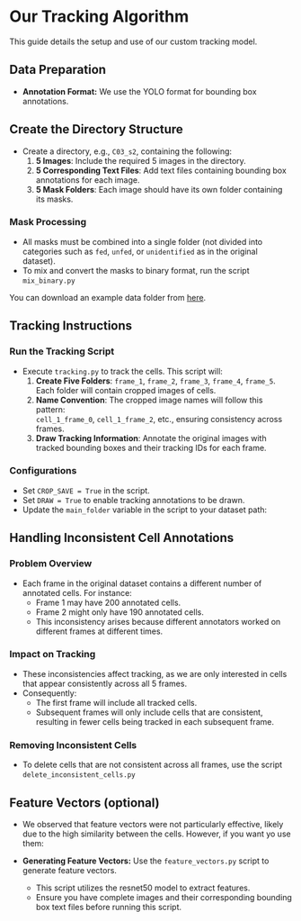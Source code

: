 # Our Tracking Algorithm 

This guide details the setup and use of our custom tracking model.

## Data Preparation
- **Annotation Format:** We use the YOLO format for bounding box annotations.

## Create the Directory Structure
- Create a directory, e.g., `C03_s2`, containing the following:
  1. **5 Images**: Include the required 5 images in the directory.
  2. **5 Corresponding Text Files**: Add text files containing bounding box annotations for each image.
  3. **5 Mask Folders**: Each image should have its own folder containing its masks.

### Mask Processing
- All masks must be combined into a single folder (not divided into categories such as `fed`, `unfed`, or `unidentified` as in the original dataset).
- To mix and convert the masks to binary format, run the script `mix_binary.py`

You can download an example data folder from [here](https://drive.google.com/file/d/16kQkn250BK58nLC1PYCH5gx6vWjSslHb/view?usp=sharing).

## Tracking Instructions

### Run the Tracking Script
- Execute `tracking.py` to track the cells. This script will:
  1. **Create Five Folders**: `frame_1`, `frame_2`, `frame_3`, `frame_4`, `frame_5`. Each folder will contain cropped images of cells.
  2. **Name Convention**: The cropped image names will follow this pattern:  
     `cell_1_frame_0`, `cell_1_frame_2`, etc., ensuring consistency across frames.
  3. **Draw Tracking Information**: Annotate the original images with tracked bounding boxes and their tracking IDs for each frame.

### Configurations
- Set `CROP_SAVE = True` in the script.
- Set `DRAW = True` to enable tracking annotations to be drawn.
- Update the `main_folder` variable in the script to your dataset path:  

## Handling Inconsistent Cell Annotations

### Problem Overview
- Each frame in the original dataset contains a different number of annotated cells. For instance:
  - Frame 1 may have 200 annotated cells.
  - Frame 2 might only have 190 annotated cells.
  - This inconsistency arises because different annotators worked on different frames at different times.

### Impact on Tracking
- These inconsistencies affect tracking, as we are only interested in cells that appear consistently across all 5 frames.
- Consequently:
  - The first frame will include all tracked cells.
  - Subsequent frames will only include cells that are consistent, resulting in fewer cells being tracked in each subsequent frame.

### Removing Inconsistent Cells
- To delete cells that are not consistent across all frames, use the script `delete_inconsistent_cells.py`


## Feature Vectors (optional)
- We observed that feature vectors were not particularly effective, likely due to the high similarity between the cells. However, if you want yo use them:
  
- **Generating Feature Vectors:** Use the `feature_vectors.py` script to generate feature vectors.
  - This script utilizes the resnet50 model to extract features.
  - Ensure you have complete images and their corresponding bounding box text files before running this script.

